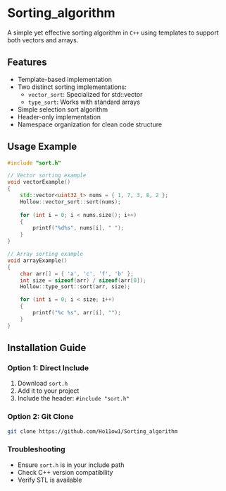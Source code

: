 # Sorting_algorithm

A simple yet effective sorting algorithm in `C++` using templates to support both vectors and arrays.

## Features

* Template-based implementation
* Two distinct sorting implementations:
  * `vector_sort`: Specialized for std::vector
  * `type_sort`: Works with standard arrays
* Simple selection sort algorithm
* Header-only implementation
* Namespace organization for clean code structure

## Usage Example
```cpp
#include "sort.h"

// Vector sorting example
void vectorExample() 
{
    std::vector<uint32_t> nums = { 1, 7, 3, 8, 2 };
    Hollow::vector_sort::sort(nums);
    
    for (int i = 0; i < nums.size(); i++)
    {
        printf("%d%s", nums[i], " ");
    }
}

// Array sorting example
void arrayExample() 
{
    char arr[] = { 'a', 'c', 'f', 'b' };
    int size = sizeof(arr) / sizeof(arr[0]);
    Hollow::type_sort::sort(arr, size);

    for (int i = 0; i < size; i++) 
    {
        printf("%c %s", arr[i], "");
    }
}
```
## Installation Guide

### Option 1: Direct Include
   1. Download `sort.h`
   2. Add it to your project
   3. Include the header: `#include "sort.h"`

### Option 2: Git Clone
```bash
git clone https://github.com/Ho11ow1/Sorting_algorithm
```

### Troubleshooting
* Ensure `sort.h` is in your include path
* Check C++ version compatibility
* Verify STL is available
